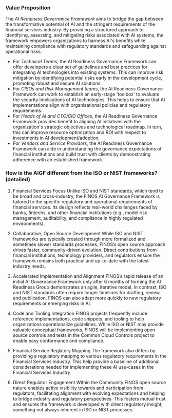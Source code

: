 ### Value Proposition

The *AI Readiness Governance Framework* aims to bridge the gap between the transformative potential of AI and the stringent requirements of the financial services industry. By providing a structured approach to identifying, assessing, and mitigating risks associated with AI systems, the framework empowers organizations to harness AI's benefits while maintaining compliance with regulatory standards and safeguarding against operational risks.

- For *Technical Teams*, the AI Readiness Governance Framework can offer developers a clear set of guidelines and best practices for integrating AI technologies into existing systems. This can improve risk mitigation by identifying potential risks early in the development cycle, promoting robust and secure AI solutions.
- For *CISOs and Risk Management teams*, the AI Readiness Governance Framework can work to establish an early-stage 'toolbox' to evaluate the security implications of AI technologies. This helps to ensure that AI implementations align with organizational policies and regulatory requirements.
- For *Heads of AI and CTO/CIO Offices*, the AI Readiness Governance Framework provides benefit to aligning AI initiatives with the organization's strategic objectives and technological roadmap. In turn, this can improve resource optimization and ROI with respect to investments in AI development/adoption.
- For *Vendors and Service Providers*, the AI Readiness Governance Framework can aide in understanding the governance expectations of financial institutions and build trust with clients by demonstrating adherence with an established framework.

### How is the AIGF different from the ISO or NIST frameworks? (detailed)

1. Financial Services Focus
Unlike ISO and NIST standards, which tend to be broad and cross-industry, the FINOS AI Governance Framework is tailored to the specific regulatory and operational requirements of financial services. Its design reflects real-world challenges faced by banks, fintechs, and other financial institutions (e.g., model risk management, auditability, and compliance in highly regulated environments).

2. Collaborative, Open Source Development
While ISO and NIST frameworks are typically created through more formalized and sometimes slower standards processes, FINOS’s open source approach drives faster, community-driven evolution. Direct contributions from financial institutions, technology providers, and regulators ensure the framework remains both practical and up-to-date with the latest industry needs.

3. Accelerated Implementation and Alignment
FINOS’s rapid release of an initial AI Governance Framework only after 6 months of forming the AI Readiness Group demonstrates an agile, iterative model. In contrast, ISO and NIST standards often require longer timelines for drafting, review, and publication. FINOS can also adapt more quickly to new regulatory requirements or emerging risks in AI.

4. Code and Tooling Integration
FINOS projects frequently include reference implementations, code snippets, and tooling to help organizations operationalize guidelines. While ISO or NIST may provide valuable conceptual frameworks, FINOS will be implementing open source controls and tests in the Common Cloud Controls project to enable easy conformance and compliance. 

5. Financial Service Reglatory Mapping
The framework also differs by providing a regulatory mapping to various regulatory requirements in the Financial Services industry. This help provide a baseline of additional considerations needed for implementing these AI use-cases in the Financial Services Industry

6. Direct Regulator Engagement Within the Community
FINOS open source nature enables active visibility towards and participation from regulators, facilitating alignment with evolving expectations and helping to bridge industry and regulatory perspectives. This fosters mutual trust and ensures the framework is developed with direct regulatory insight, something not always inherent in ISO or NIST processes.

